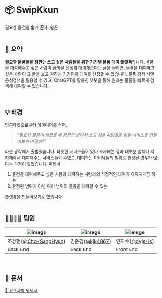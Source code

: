 # 📦 SwipKkun
필요한 물건을 **쉽**게 **꾼**다, 쉽꾼  
<br/>  

## 📌 요약
**필요한 물품들을 잠깐만 쓰고 싶은 사람들을 위한 기간별 물품 대여 플랫폼**입니다. 물품을 대여해주고 싶은 사람이 금액을 선정해 대여해준다는 글을 올리면, 물품을 대여하고 싶은 사람이 그 글을 보고 원하는 기간만큼 대여를 신청할 수 있습니다. 물품 검색 시엔 음성검색을 활용할 수 있고, ChatGPT를 활용한 챗봇을 통해 원하는 물품을 빠르게 검색해 대여할 수 있습니다.  

<br />  

## 💡 배경
당근마켓으로부터 아이디어를 얻어,  
> *"필요한 물품이 생겼을 때 잠깐만 빌려서 쓰고 싶은 사람들을 위한 서비스를 만들어보면 어떨까?"*  

라는 생각에서 출발했습니다. 비슷한 서비스들이 있나 조사해본 결과 대부분 업체나 지자체에서 대여해주는 서비스들이 주였고, 대여하는 아이템들의 범위도 한정된 경우가 많다는 단점이 있었습니다. 따라서 

1. 물건을 대여해주고 싶은 사람과 대여하는 사람과의 직접적인 대여가 이뤄지게끔 하는
2. 한정된 범위가 아닌 여러 범위의 물품을 대여할 수 있는  

플랫폼을 만들어보기로 했습니다.  
<br />  

## 👨‍👩‍👧‍👦 팀원  
|![image](https://avatars.githubusercontent.com/u/65762283?v=4)|![image](https://avatars.githubusercontent.com/u/127995835?v=4)|![image](https://avatars.githubusercontent.com/u/59755470?v=4)|
|---|---|---|
|조상현([@Cho-SangHyun](https://github.com/Cho-SangHyun))|김준경([@kjk4867](https://github.com/kjk4867))|연지수([@dyjs-js](https://github.com/dyjs-js))|
|Back End|Back End|Front End|  
<br />

## 📙 문서
[📜 요구사항 명세서](https://github.com/Cho-SangHyun/SwipKkun/blob/main/docs/%EC%9A%94%EA%B5%AC%EC%82%AC%ED%95%AD%20%EB%AA%85%EC%84%B8%EC%84%9C.md)
